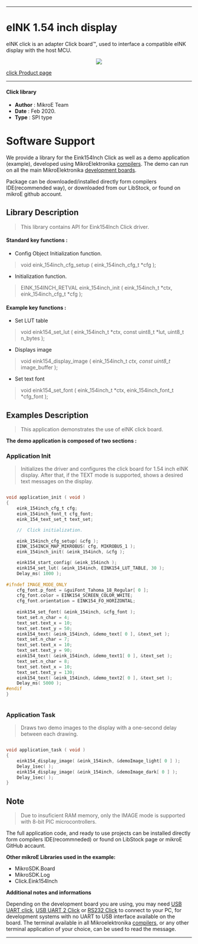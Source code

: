 
---
# eINK 1.54 inch display

eINK click is an adapter Click board™, used to interface a compatible eINK display with the host MCU.

<p align="center">
  <img src="https://download.mikroe.com/images/click_for_ide/eink_click_bundle154inch.png">
</p>

[click Product page](https://www.mikroe.com/e-paper-bundle-1)

---

#### Click library 

- **Author**        : MikroE Team
- **Date**          : Feb 2020.
- **Type**          : SPI type


# Software Support

We provide a library for the Eink154Inch Click 
as well as a demo application (example), developed using MikroElektronika 
[compilers](https://shop.mikroe.com/compilers). 
The demo can run on all the main MikroElektronika [development boards](https://shop.mikroe.com/development-boards).

Package can be downloaded/installed directly form compilers IDE(recommended way), or downloaded from our LibStock, or found on mikroE github account. 

## Library Description

> This library contains API for Eink154Inch Click driver.

#### Standard key functions :

- Config Object Initialization function.
> void eink_154inch_cfg_setup ( eink_154inch_cfg_t *cfg ); 
 
- Initialization function.
> EINK_154INCH_RETVAL eink_154inch_init ( eink_154inch_t *ctx, eink_154inch_cfg_t *cfg );

#### Example key functions :

- Set LUT table
> void eink154_set_lut ( eink_154inch_t *ctx, const uint8_t *lut, uint8_t n_bytes );
 
- Displays image
> void eink154_display_image ( eink_154inch_t *ctx, const uint8_t* image_buffer );

- Set text font
> void eink154_set_font ( eink_154inch_t *ctx, eink_154inch_font_t *cfg_font );

## Examples Description

> This application demonstrates the use of eINK click board.

**The demo application is composed of two sections :**

### Application Init 

> Initializes the driver and configures the click board for 1.54 inch eINK display.
> After that, if the TEXT mode is supported, shows a desired text messages on the display.

```c

void application_init ( void )
{
    eink_154inch_cfg_t cfg;   
    eink_154inch_font_t cfg_font;
    eink_154_text_set_t text_set;

    //  Click initialization.
    
    eink_154inch_cfg_setup( &cfg );
    EINK_154INCH_MAP_MIKROBUS( cfg, MIKROBUS_1 );
    eink_154inch_init( &eink_154inch, &cfg );

    eink154_start_config( &eink_154inch );
    eink154_set_lut( &eink_154inch, EINK154_LUT_TABLE, 30 );
    Delay_ms( 1000 );
    
#ifndef IMAGE_MODE_ONLY
    cfg_font.p_font = &guiFont_Tahoma_18_Regular[ 0 ];
    cfg_font.color = EINK154_SCREEN_COLOR_WHITE;
    cfg_font.orientation = EINK154_FO_HORIZONTAL;  
    
    eink154_set_font( &eink_154inch, &cfg_font );
    text_set.n_char = 4;
    text_set.text_x = 10;
    text_set.text_y = 50;
    eink154_text( &eink_154inch, &demo_text[ 0 ], &text_set );
    text_set.n_char = 7;
    text_set.text_x = 10;
    text_set.text_y = 90;
    eink154_text( &eink_154inch, &demo_text1[ 0 ], &text_set );
    text_set.n_char = 8;
    text_set.text_x = 10;
    text_set.text_y = 130;
    eink154_text( &eink_154inch, &demo_text2[ 0 ], &text_set ); 
    Delay_ms( 5000 );
#endif
}
  
```

### Application Task

> Draws two demo images to the display with a one-second delay between each drawing.

```c

void application_task ( void )
{
    eink154_display_image( &eink_154inch, &demoImage_light[ 0 ] );
    Delay_1sec( );
    eink154_display_image( &eink_154inch, &demoImage_dark[ 0 ] );
    Delay_1sec( );
}

```

## Note

> Due to insuficient RAM memory, only the IMAGE mode is supported with 8-bit PIC microcontrollers.

The full application code, and ready to use projects can be  installed directly form compilers IDE(recommneded) or found on LibStock page or mikroE GitHub accaunt.

**Other mikroE Libraries used in the example:** 

- MikroSDK.Board
- MikroSDK.Log
- Click.Eink154Inch

**Additional notes and informations**

Depending on the development board you are using, you may need 
[USB UART click](https://shop.mikroe.com/usb-uart-click), 
[USB UART 2 Click](https://shop.mikroe.com/usb-uart-2-click) or 
[RS232 Click](https://shop.mikroe.com/rs232-click) to connect to your PC, for 
development systems with no UART to USB interface available on the board. The 
terminal available in all Mikroelektronika 
[compilers](https://shop.mikroe.com/compilers), or any other terminal application 
of your choice, can be used to read the message.



---
